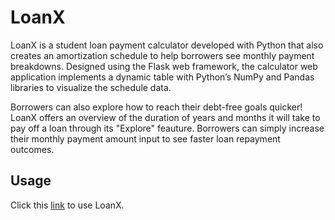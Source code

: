 # LoanX

LoanX is a student loan payment calculator developed with Python that also creates an amortization schedule to help borrowers see monthly payment breakdowns. Designed using the Flask web framework, the calculator web application implements a dynamic table with Python’s NumPy and Pandas libraries to visualize the schedule data. 

Borrowers can also explore how to reach their debt-free goals quicker! LoanX offers an overview of the duration of years and months it will take to pay off a loan through its "Explore" feauture. Borrowers can simply increase their monthly payment amount input to see faster loan repayment outcomes. 

## Usage

Click this [link]() to use LoanX.
